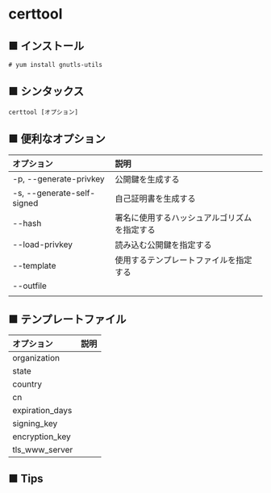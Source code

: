 # certtool
## ■ インストール
```
# yum install gnutls-utils
```

## ■ シンタックス
```
certtool [オプション]
```

## ■ 便利なオプション
|オプション|説明|
|:---|:---|
|-p, --generate-privkey|公開鍵を生成する|
|-s, --generate-self-signed|自己証明書を生成する|
|--hash|署名に使用するハッシュアルゴリズムを指定する|
|--load-privkey|読み込む公開鍵を指定する|
|--template|使用するテンプレートファイルを指定する|
|--outfile||
|||

## ■ テンプレートファイル
|オプション|説明|
|:---|:---|
|organization||
|state||
|country||
|cn||
|expiration_days||
|signing_key||
|encryption_key||
|tls_www_server||

## ■ Tips

